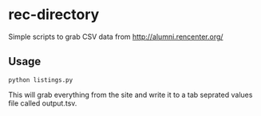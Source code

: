 # rec-directory
Simple scripts to grab CSV data from http://alumni.rencenter.org/

## Usage
```
python listings.py
```
This will grab everything from the site and write it to a tab seprated values file called output.tsv.

